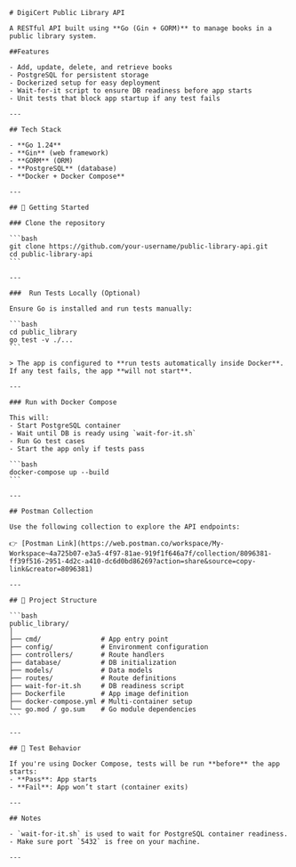     # DigiCert Public Library API

    A RESTful API built using **Go (Gin + GORM)** to manage books in a public library system.

    ##Features

    - Add, update, delete, and retrieve books
    - PostgreSQL for persistent storage
    - Dockerized setup for easy deployment
    - Wait-for-it script to ensure DB readiness before app starts
    - Unit tests that block app startup if any test fails

    ---

    ## Tech Stack

    - **Go 1.24**
    - **Gin** (web framework)
    - **GORM** (ORM)
    - **PostgreSQL** (database)
    - **Docker + Docker Compose**

    ---

    ## 🚀 Getting Started

    ### Clone the repository

    ```bash
    git clone https://github.com/your-username/public-library-api.git
    cd public-library-api
    ```

    ---

    ###  Run Tests Locally (Optional)

    Ensure Go is installed and run tests manually:

    ```bash
    cd public_library
    go test -v ./...
    ```

    > The app is configured to **run tests automatically inside Docker**. If any test fails, the app **will not start**.

    ---

    ### Run with Docker Compose

    This will:
    - Start PostgreSQL container
    - Wait until DB is ready using `wait-for-it.sh`
    - Run Go test cases
    - Start the app only if tests pass

    ```bash
    docker-compose up --build
    ```

    ---

    ## Postman Collection

    Use the following collection to explore the API endpoints:

    👉 [Postman Link](https://web.postman.co/workspace/My-Workspace~4a725b07-e3a5-4f97-81ae-919f1f646a7f/collection/8096381-ff39f516-2951-4d2c-a410-dc6d0bd86269?action=share&source=copy-link&creator=8096381)

    ---

    ## 📂 Project Structure

    ```bash
    public_library/
    │
    ├── cmd/               # App entry point
    ├── config/            # Environment configuration
    ├── controllers/       # Route handlers
    ├── database/          # DB initialization
    ├── models/            # Data models
    ├── routes/            # Route definitions
    ├── wait-for-it.sh     # DB readiness script
    ├── Dockerfile         # App image definition
    ├── docker-compose.yml # Multi-container setup
    └── go.mod / go.sum    # Go module dependencies
    ```

    ---

    ## 🧪 Test Behavior

    If you're using Docker Compose, tests will be run **before** the app starts:
    - **Pass**: App starts
    - **Fail**: App won’t start (container exits)

    ---

    ## Notes

    - `wait-for-it.sh` is used to wait for PostgreSQL container readiness.
    - Make sure port `5432` is free on your machine.

    ---

